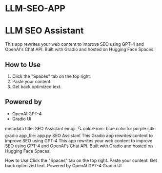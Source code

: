 # LLM-SEO-APP

# LLM SEO Assistant

This app rewrites your web content to improve SEO using GPT-4 and OpenAI's Chat API. Built with Gradio and hosted on Hugging Face Spaces.

## How to Use
1. Click the "Spaces" tab on the top right.
2. Paste your content.
3. Get back optimized text.

## Powered by
- OpenAI GPT-4
- Gradio UI

metadata
title: SEO Assistant
emoji: 🔍
colorFrom: blue
colorTo: purple
sdk: gradio
app_file: app.py
SEO Assistant
This Gradio app rewrites content to improve SEO using GPT‑4 This app rewrites your web content to improve SEO using GPT-4 and OpenAI's Chat API. Built with Gradio and hosted on Hugging Face Spaces.

How to Use
Click the "Spaces" tab on the top right.
Paste your content.
Get back optimized text.
Powered by
OpenAI GPT-4
Gradio UI
